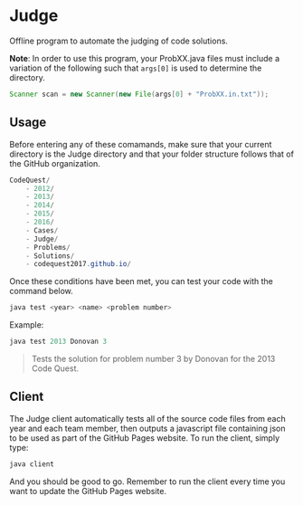 # Judge

Offline program to automate the judging of code solutions.

**Note**: In order to use this program, your ProbXX.java files must include a variation of the following such that `args[0]` is used to determine the directory.

```java
Scanner scan = new Scanner(new File(args[0] + "ProbXX.in.txt"));
```

## Usage

Before entering any of these comamands, make sure that your current directory is the Judge directory and that your folder structure follows that of the GitHub organization.

```java
CodeQuest/
	- 2012/
	- 2013/
	- 2014/
	- 2015/
	- 2016/
	- Cases/
	- Judge/
	- Problems/
	- Solutions/
	- codequest2017.github.io/
```

Once these conditions have been met, you can test your code with the command below.

```java
java test <year> <name> <problem number>
```

Example:

```java
java test 2013 Donovan 3
```

> Tests the solution for problem number 3 by Donovan for the 2013 Code Quest.

## Client

The Judge client automatically tests all of the source code files from each year and each team member, then outputs a javascript file containing json to be used as part of the GitHub Pages website. To run the client, simply type:

```java
java client
```

And you should be good to go. Remember to run the client every time you want to update the GitHub Pages website.
